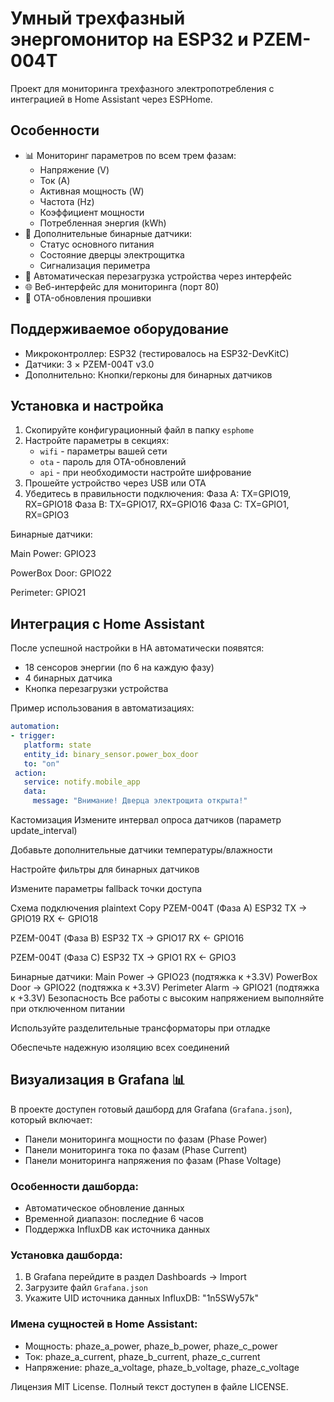 # Умный трехфазный энергомонитор на ESP32 и PZEM-004T

Проект для мониторинга трехфазного электропотребления с интеграцией в Home Assistant через ESPHome.

## Особенности
- 📊 Мониторинг параметров по всем трем фазам:
  - Напряжение (V)
  - Ток (A)
  - Активная мощность (W)
  - Частота (Hz)
  - Коэффициент мощности
  - Потребленная энергия (kWh)
- 🚨 Дополнительные бинарные датчики:
  - Статус основного питания
  - Состояние дверцы электрощитка
  - Сигнализация периметра
- 🔄 Автоматическая перезагрузка устройства через интерфейс
- 🌐 Веб-интерфейс для мониторинга (порт 80)
- 📶 OTA-обновления прошивки

## Поддерживаемое оборудование
- Микроконтроллер: ESP32 (тестировалось на ESP32-DevKitC)
- Датчики: 3 × PZEM-004T v3.0
- Дополнительно: Кнопки/герконы для бинарных датчиков

## Установка и настройка

1. Скопируйте конфигурационный файл в папку `esphome`
2. Настройте параметры в секциях:
   - `wifi` - параметры вашей сети
   - `ota` - пароль для OTA-обновлений
   - `api` - при необходимости настройте шифрование
3. Прошейте устройство через USB или OTA
4. Убедитесь в правильности подключения:
Фаза A: TX=GPIO19, RX=GPIO18
Фаза B: TX=GPIO17, RX=GPIO16
Фаза C: TX=GPIO1, RX=GPIO3

Бинарные датчики:

Main Power: GPIO23

PowerBox Door: GPIO22

Perimeter: GPIO21

## Интеграция с Home Assistant
После успешной настройки в HA автоматически появятся:
- 18 сенсоров энергии (по 6 на каждую фазу)
- 4 бинарных датчика
- Кнопка перезагрузки устройства

Пример использования в автоматизациях:
```yaml
automation:
- trigger:
   platform: state
   entity_id: binary_sensor.power_box_door
   to: "on"
 action:
   service: notify.mobile_app
   data:
     message: "Внимание! Дверца электрощита открыта!"
```
Кастомизация
Измените интервал опроса датчиков (параметр update_interval)

Добавьте дополнительные датчики температуры/влажности

Настройте фильтры для бинарных датчиков

Измените параметры fallback точки доступа

Схема подключения
plaintext
Copy
PZEM-004T (Фаза A)   ESP32
     TX          →  GPIO19
     RX          ←  GPIO18

PZEM-004T (Фаза B)   ESP32
     TX          →  GPIO17
     RX          ←  GPIO16

PZEM-004T (Фаза C)   ESP32
     TX          →  GPIO1
     RX          ←  GPIO3

Бинарные датчики:
Main Power      → GPIO23 (подтяжка к +3.3V)
PowerBox Door   → GPIO22 (подтяжка к +3.3V)
Perimeter Alarm → GPIO21 (подтяжка к +3.3V)
Безопасность
Все работы с высоким напряжением выполняйте при отключенном питании

Используйте разделительные трансформаторы при отладке

Обеспечьте надежную изоляцию всех соединений

## Визуализация в Grafana 📊
В проекте доступен готовый дашборд для Grafana (`Grafana.json`), который включает:
- Панели мониторинга мощности по фазам (Phase Power)
- Панели мониторинга тока по фазам (Phase Current)
- Панели мониторинга напряжения по фазам (Phase Voltage)

### Особенности дашборда:
- Автоматическое обновление данных
- Временной диапазон: последние 6 часов
- Поддержка InfluxDB как источника данных

### Установка дашборда:
1. В Grafana перейдите в раздел Dashboards → Import
2. Загрузите файл `Grafana.json`
3. Укажите UID источника данных InfluxDB: "1n5SWy57k"

### Имена сущностей в Home Assistant:
- Мощность: phaze_a_power, phaze_b_power, phaze_c_power
- Ток: phaze_a_current, phaze_b_current, phaze_c_current
- Напряжение: phaze_a_voltage, phaze_b_voltage, phaze_c_voltage

Лицензия
MIT License. Полный текст доступен в файле LICENSE.
